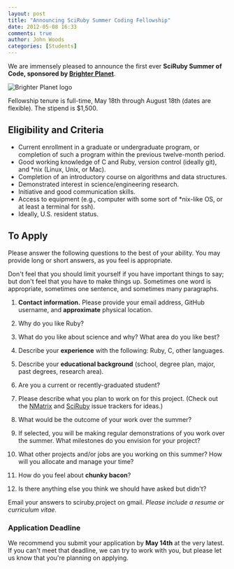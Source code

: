 ```yaml
---
layout: post
title: "Announcing SciRuby Summer Coding Fellowship"
date: 2012-05-08 16:33
comments: true
author: John Woods
categories: [Students]
---
```

We are immensely pleased to announce the first ever **SciRuby Summer of Code, sponsored by [Brighter Planet](http://brighterplanet.com/)**.

![Brighter Planet logo](http://static.brighterplanet.com/assets/logos/flush-left/inline/green/rasterized/brighter_planet-140.png)

Fellowship tenure is full-time, May 18th through August 18th (dates are flexible). The stipend is $1,500.

## Eligibility and Criteria

* Current enrollment in a graduate or undergraduate program, or completion of such a program within the previous twelve-month period.
* Good working knowledge of C and Ruby, version control (ideally git), and *nix (Linux, Unix, or Mac).
* Completion of an introductory course on algorithms and data structures.
* Demonstrated interest in science/engineering research.
* Initiative and good communication skills.
* Access to equipment (e.g., computer with some sort of *nix-like OS, or at least a terminal for ssh).
* Ideally, U.S. resident status.

## To Apply

Please answer the following questions to the best of your ability. You may provide long or short answers, as you feel is appropriate.

Don't feel that you should limit yourself if you have important things to say; but don't feel that you have to make things up. Sometimes one word is appropriate, sometimes one sentence, and sometimes many paragraphs.

1. **Contact information.** Please provide your email address, GitHub username, and **approximate** physical location.

1. Why do you like Ruby?

1. What do you like about science and why? What area do you like best?

1. Describe your **experience** with the following: Ruby, C, other languages.

2. Describe your **educational background** (school, degree plan, major, past degrees, research area).

3. Are you a current or recently-graduated student?

2. Please describe what you plan to work on for this project. (Check out the [NMatrix](http://github.com/SciRuby/nmatrix/issues) and [SciRuby](http://github.com/SciRuby/sciruby/issues) issue trackers for ideas.)

2. What would be the outcome of your work over the summer?

2. If selected, you will be making regular demonstrations of you work over the summer. What milestones do you envision for your project?

2. What other projects and/or jobs are you working on this summer? How will you allocate and manage your time?

2. How do you feel about **chunky bacon**?

2. Is there anything else you think we should have asked but didn't?

Email your answers to sciruby.project on gmail. <em>Please include a resume or curriculum vitae.</em>

### Application Deadline

We recommend you submit your application by **May 14th** at the very latest. If you can't meet that deadline, we can try to work with you, but please let us know that you're planning on applying.
